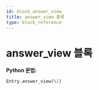 ```yaml
---
id: block_answer_view
title: answer_view 블록
type: block_reference
---
```


# answer_view 블록

**Python 문법:**
```python
Entry.answer_view(%1)
```

